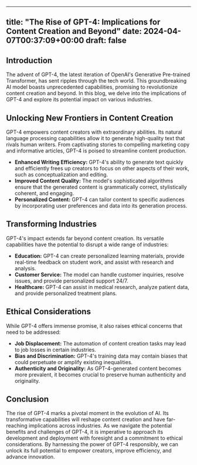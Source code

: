 
---
title: "The Rise of GPT-4: Implications for Content Creation and Beyond"
date: 2024-04-07T00:37:09+00:00
draft: false
---

## Introduction

The advent of GPT-4, the latest iteration of OpenAI's Generative Pre-trained Transformer, has sent ripples through the tech world. This groundbreaking AI model boasts unprecedented capabilities, promising to revolutionize content creation and beyond. In this blog, we delve into the implications of GPT-4 and explore its potential impact on various industries.

## Unlocking New Frontiers in Content Creation

GPT-4 empowers content creators with extraordinary abilities. Its natural language processing capabilities allow it to generate high-quality text that rivals human writers. From captivating stories to compelling marketing copy and informative articles, GPT-4 is poised to streamline content production.

* **Enhanced Writing Efficiency:** GPT-4's ability to generate text quickly and efficiently frees up creators to focus on other aspects of their work, such as conceptualization and editing.
* **Improved Content Quality:** The model's sophisticated algorithms ensure that the generated content is grammatically correct, stylistically coherent, and engaging.
* **Personalized Content:** GPT-4 can tailor content to specific audiences by incorporating user preferences and data into its generation process.

## Transforming Industries

GPT-4's impact extends far beyond content creation. Its versatile capabilities have the potential to disrupt a wide range of industries:

* **Education:** GPT-4 can create personalized learning materials, provide real-time feedback on student work, and assist with research and analysis.
* **Customer Service:** The model can handle customer inquiries, resolve issues, and provide personalized support 24/7.
* **Healthcare:** GPT-4 can assist in medical research, analyze patient data, and provide personalized treatment plans.

## Ethical Considerations

While GPT-4 offers immense promise, it also raises ethical concerns that need to be addressed:

* **Job Displacement:** The automation of content creation tasks may lead to job losses in certain industries.
* **Bias and Discrimination:** GPT-4's training data may contain biases that could perpetuate or amplify existing inequalities.
* **Authenticity and Originality:** As GPT-4-generated content becomes more prevalent, it becomes crucial to preserve human authenticity and originality.

## Conclusion

The rise of GPT-4 marks a pivotal moment in the evolution of AI. Its transformative capabilities will reshape content creation and have far-reaching implications across industries. As we navigate the potential benefits and challenges of GPT-4, it is imperative to approach its development and deployment with foresight and a commitment to ethical considerations. By harnessing the power of GPT-4 responsibly, we can unlock its full potential to empower creators, improve efficiency, and advance innovation.